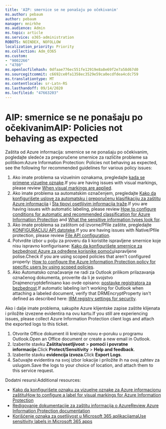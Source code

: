 ```yaml
---
title: 'AIP: smernice se ne ponašaju po očekivanim'
ms.author: pebaum
author: pebaum
manager: mnirkhe
ms.audience: Admin
ms.topic: article
ms.service: o365-administration
ROBOTS: NOINDEX, NOFOLLOW
localization_priority: Priority
ms.collection: Adm_O365
ms.custom:
- "9002266"
- "4780"
ms.openlocfilehash: 0dfaae776ec551fe12919e8a8e69f2e7a58d67d0
ms.sourcegitcommit: c6692ce0fa1358ec3529e59ca0ecdfdea4cdc759
ms.translationtype: MT
ms.contentlocale: sr-Latn-RS
ms.lasthandoff: 09/14/2020
ms.locfileid: "47663203"
---
```

# <a name="aip-policies-not-behaving-as-expected"></a><span data-ttu-id="1d16c-102">AIP: smernice se ne ponašaju po očekivanim</span><span class="sxs-lookup"><span data-stu-id="1d16c-102">AIP: Policies not behaving as expected</span></span>

<span data-ttu-id="1d16c-103">Zaštita od Azure informacija: smernice se ne ponašaju po očekivanim, pogledajte sledeće za preporučene smernice za različite probleme sa politikom:</span><span class="sxs-lookup"><span data-stu-id="1d16c-103">Azure Information Protection: Policies not behaving as expected, see the following for recommended guidelines for various policy issues:</span></span>

1. <span data-ttu-id="1d16c-104">Ako imate problema sa vizuelnim oznakama, pregledajte [kada se primene vizuelne oznake](https://docs.microsoft.com/azure/information-protection/configure-policy-markings#when-visual-markings-are-applied).</span><span class="sxs-lookup"><span data-stu-id="1d16c-104">If you are having issues with visual markings, please review [When visual markings are applied](https://docs.microsoft.com/azure/information-protection/configure-policy-markings#when-visual-markings-are-applied).</span></span>
2. <span data-ttu-id="1d16c-105">Ako imate problema sa automatskim označenjem, pregledajte [Kako da konfigurišete uslove za automatsku i preporučenu klasifikaciju za zaštitu Azure informacija](https://docs.microsoft.com/azure/information-protection/configure-policy-classification) i [Šta tipovi osetljivim informacija traže](https://docs.microsoft.com/microsoft-365/compliance/sensitive-information-type-entity-definitions).</span><span class="sxs-lookup"><span data-stu-id="1d16c-105">If you are having issues with automatic labeling, please review [How to configure conditions for automatic and recommended classification for Azure Information Protection](https://docs.microsoft.com/azure/information-protection/configure-policy-classification) and [What the sensitive information types look for](https://docs.microsoft.com/microsoft-365/compliance/sensitive-information-type-entity-definitions).</span></span>
3. <span data-ttu-id="1d16c-106">Ako imate problema sa zaštitom od izvorne/Pfile zaštite, pregledajte [KONFIGURACIJU API datoteke](https://docs.microsoft.com/azure/information-protection/develop/file-api-configuration).</span><span class="sxs-lookup"><span data-stu-id="1d16c-106">If you are having issues with Native/Pfile protection, please review [File API configuration](https://docs.microsoft.com/azure/information-protection/develop/file-api-configuration).</span></span>
4. <span data-ttu-id="1d16c-107">Potvrdite izbor u polju za proveru da li koristite ispravljene smernice koje nisu ispravno konfigurisane: [Kako da konfigurišete smernice za bezbednost Azure za određene korisnike pomoću](https://docs.microsoft.com/azure/information-protection/configure-policy-scope)ispravljene polise.</span><span class="sxs-lookup"><span data-stu-id="1d16c-107">Check if you are using scoped policies that aren't configured properly: [How to configure the Azure Information Protection policy for specific users by using scoped policies](https://docs.microsoft.com/azure/information-protection/configure-policy-scope).</span></span>
5. <span data-ttu-id="1d16c-108">Ako Automatsko označavanje ne radi za Outlook prilikom prilazavanja označenog dokumenta, proverite da li je svojstvo Drajmencryptdefinisano kao ovde opisano: [postavke registratora za bezbednost](https://docs.microsoft.com/deployoffice/security/protect-sensitive-messages-and-documents-by-using-irm-in-office#office-2016-irm-registry-key-options).</span><span class="sxs-lookup"><span data-stu-id="1d16c-108">If automatic labeling isn't working for Outlook when attaching a labeled document, verify that DRMEncryptProperty isn't defined as described here: [IRM registry settings for security](https://docs.microsoft.com/deployoffice/security/protect-sensitive-messages-and-documents-by-using-irm-in-office#office-2016-irm-registry-key-options).</span></span>

<span data-ttu-id="1d16c-109">Ako i dalje imate problema, sakupite Azure klijentske zapise zaštite klijenata i priložite izvezene evidentira na ovu kartu.</span><span class="sxs-lookup"><span data-stu-id="1d16c-109">If you still are experiencing issues, please collect Azure Information Protection client logs and attach the exported logs to this ticket.</span></span>

1. <span data-ttu-id="1d16c-110">Otvorite Office dokument ili kreirajte novu e-poruku u programu Outlook.</span><span class="sxs-lookup"><span data-stu-id="1d16c-110">Open an Office document or create a new email in Outlook.</span></span>
2. <span data-ttu-id="1d16c-111">Izaberite stavku **Zaštita/osetljivost**  >  **pomoći i povratne informacije**.</span><span class="sxs-lookup"><span data-stu-id="1d16c-111">Click **Protect/Sensitivity** > **Help and feedback**.</span></span>
3. <span data-ttu-id="1d16c-112">Izaberite stavku **evidencija izvoza**.</span><span class="sxs-lookup"><span data-stu-id="1d16c-112">Click **Export Logs**.</span></span>
4. <span data-ttu-id="1d16c-113">Sačuvajte evidentira na svoj izbor lokacije i priložite ih na ovaj zahtev za uslugom.</span><span class="sxs-lookup"><span data-stu-id="1d16c-113">Save the logs to your choice of location, and attach them to this service request.</span></span>

<span data-ttu-id="1d16c-114">Dodatni resursi:</span><span class="sxs-lookup"><span data-stu-id="1d16c-114">Additional resources:</span></span>

- [<span data-ttu-id="1d16c-115">Kako da konfigurišete oznaku za vizuelne oznake za Azure informacionu zaštitu</span><span class="sxs-lookup"><span data-stu-id="1d16c-115">How to configure a label for visual markings for Azure Information Protection</span></span>](https://docs.microsoft.com/azure/information-protection/configure-policy-markings)
- [<span data-ttu-id="1d16c-116">Redigovanje dokumentacije za zaštitu informacija o Azure</span><span class="sxs-lookup"><span data-stu-id="1d16c-116">Review Azure Information Protection documentation</span></span>](https://docs.microsoft.com/azure/information-protection/what-is-information-protection)
- [<span data-ttu-id="1d16c-117">Korišćenje oznaka za osetljivost u Microsoft 365 aplikacijama</span><span class="sxs-lookup"><span data-stu-id="1d16c-117">Use sensitivity labels in Microsoft 365 apps</span></span>](https://docs.microsoft.com/microsoft-365/compliance/sensitivity-labels-office-apps)

